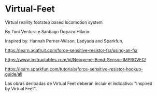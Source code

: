 # Virtual-Feet
Virtual reallity footstep based locomotion system

By Toni Ventura y Santiago Dopazo Hilario 

Inspired by: 
Hannah Perner-Wilson, Ladyada and Sparkfun, 

https://learn.adafruit.com/force-sensitive-resistor-fsr/using-an-fsr

https://www.instructables.com/id/Neoprene-Bend-Sensor-IMPROVED/

https://learn.sparkfun.com/tutorials/force-sensitive-resistor-hookup-guide/all


Las obras deribadas de Virtual Feet deberán incluir el indicativo: "Inspired by Virtual Feet".

